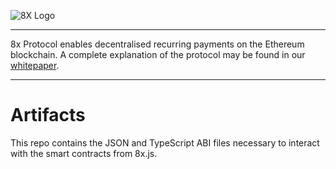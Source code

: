 ![8X Logo](https://8xprotocol.com/assets/images/full-logo.png)

---

8x Protocol enables decentralised recurring payments on the Ethereum blockchain.
A complete explanation of the protocol may be found in our [whitepaper](https://github.com/8xprotocol/whitepaper).

---

# Artifacts

This repo contains the JSON and TypeScript ABI files necessary to interact with the smart contracts from 8x.js.


